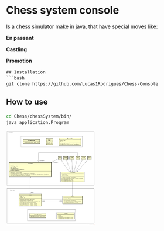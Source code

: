 # Chess system console

Is a chess simulator make in java, that have special moves like:

<b>En passant</b>

<b>Castling</b>

<b>Promotion</b>
```
## Installation
```bash
git clone https://github.com/Lucas1Rodrigues/Chess-Console
```

## How to use

```bash
cd Chess/chessSystem/bin/  
java application.Program
```
<img src=chess-system-design.png width=48% align='center'>


